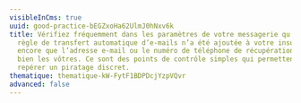 ```yaml
---
visibleInCms: true
uuid: good-practice-bEGZxoHa62UlmJ0hNxv6k
title: Vérifiez fréquemment dans les paramètres de votre messagerie qu’aucune
  règle de transfert automatique d’e-mails n’a été ajoutée à votre insu, ou
  encore que l’adresse e-mail ou le numéro de téléphone de récupération sont
  bien les vôtres. Ce sont des points de contrôle simples qui permettent de
  repérer un piratage discret.
thematique: thematique-kW-FytF1BDPDcjYzpVQvr
advanced: false
---
```

